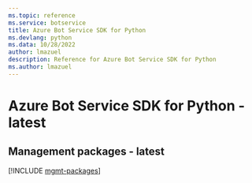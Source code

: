 ```yaml
---
ms.topic: reference
ms.service: botservice
title: Azure Bot Service SDK for Python
ms.devlang: python
ms.data: 10/28/2022
author: lmazuel
description: Reference for Azure Bot Service SDK for Python
ms.author: lmazuel
---
```

# Azure Bot Service SDK for Python - latest

## Management packages - latest
[!INCLUDE [mgmt-packages](bot-service-mgmt-index.md)]